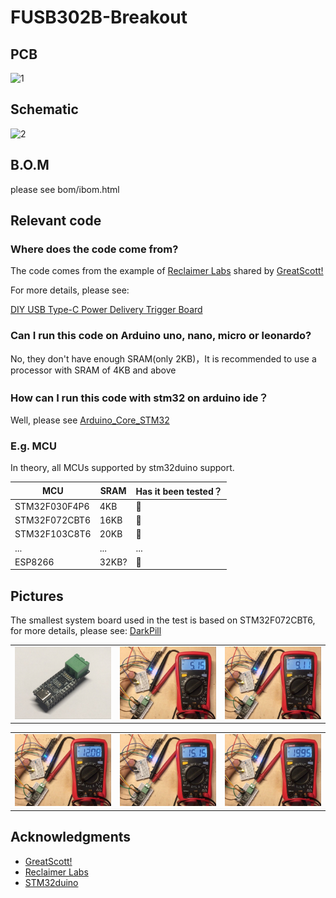 # FUSB302B-Breakout

## PCB

![1](https://github.com/oldgerman/FUSB302B-Breakout/blob/master/images/brdview.png)

## Schematic

![2](https://github.com/oldgerman/FUSB302B-Breakout/blob/master/images/schematic.png)

## B.O.M

 please see bom/ibom.html


## Relevant code

### Where does the code come from?

The code comes from the example of [Reclaimer Labs](https://www.reclaimerlabs.com/) shared by [GreatScott!](https://www.instructables.com/member/GreatScottLab/)

For more details, please see:

[DIY USB Type-C Power Delivery Trigger Board](https://www.instructables.com/DIY-USB-Type-C-Power-Delivery-Trigger-Board/)


### Can I run this code on Arduino uno, nano, micro or leonardo?

No, they don't have enough SRAM(only 2KB)，It is recommended to use a processor with SRAM of 4KB and above

### How can I run this code with stm32 on arduino ide？

Well, please see [Arduino_Core_STM32](https://github.com/stm32duino/Arduino_Core_STM32)

### E.g. MCU

In theory, all MCUs supported by stm32duino support.

| MCU           | SRAM  | Has it been tested？ |
| ------------- | ----- | -------------------- |
| STM32F030F4P6 | 4KB   | :yellow_heart:       |
| STM32F072CBT6 | 16KB  | 💚                    |
| STM32F103C8T6 | 20KB  | :yellow_heart:       |
| ...           | ...   | ...                  |
| ESP8266       | 32KB? | 💚                    |

## Pictures

The smallest system board used in the test is based on STM32F072CBT6, for more details, please see: [DarkPill](https://github.com/oldgerman/DarkPill)

<table>
    <td><img src = "images/FUSB302B-EVM.png"</td>
        <td><img src = "images/5V.png"</td>
            <td><img src = "images/9V.png"</td>
</table>


<table>
    <td><img src = "images/12V.png"</td>
        <td><img src = "images/15V.png"</td>
            <td><img src = "images/20V.png"</td>
</table>


## 

## Acknowledgments

-  [GreatScott!](https://www.instructables.com/member/GreatScottLab/)
-  [Reclaimer Labs](https://www.reclaimerlabs.com/) 
- [STM32duino](https://github.com/stm32duino)

